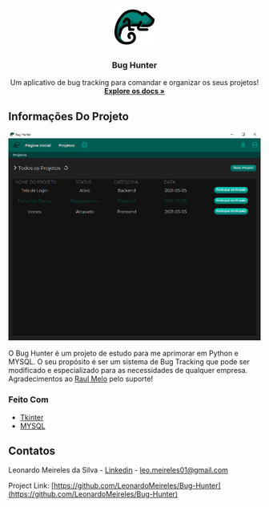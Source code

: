 <!-- PROJECT LOGO -->
<br />
<p align="center">
  <a href="https://github.com/LeonardoMeireles/Bug-Hunter">
    <img src="Assets/bh_Login.png" alt="Logo" width="80" height="80">
  </a>

  <h3 align="center">Bug Hunter</h3>

  <p align="center">
    Um aplicativo de bug tracking para comandar e organizar os seus projetos!
    <br />
    <a href="https://github.com/LeonardoMeireles/Bug-Hunter"><strong>Explore os docs »</strong></a>
    <br />
  </p>
</p>

<!-- Informações do projeto -->
## Informações Do Projeto

![Bug Hunter Screen Shot][BH-screenshot]

O Bug Hunter é um projeto de estudo para me aprimorar em Python e MYSQL. O seu propósito é ser um sistema de Bug Tracking que pode ser modificado e especializado para as necessidades de qualquer empresa.
<br />
Agradecimentos ao [Raul Melo](https://github.com/raulmel1o) pelo suporte!
<br />

### Feito Com
* [Tkinter](https://www.devmedia.com.br/tkinter-interfaces-graficas-em-python/33956)
* [MYSQL](https://www.mysql.com/)

<!-- CONTACT -->
## Contatos

Leonardo Meireles da Silva - [Linkedin](www.linkedin.com/in/leonardo-meireles-da-silva) - leo.meireles01@gmail.com

Project Link: [https://github.com/LeonardoMeireles/Bug-Hunter](https://github.com/LeonardoMeireles/Bug-Hunter)


[BH-screenshot]: Assets/Project_ScreenBH.png
